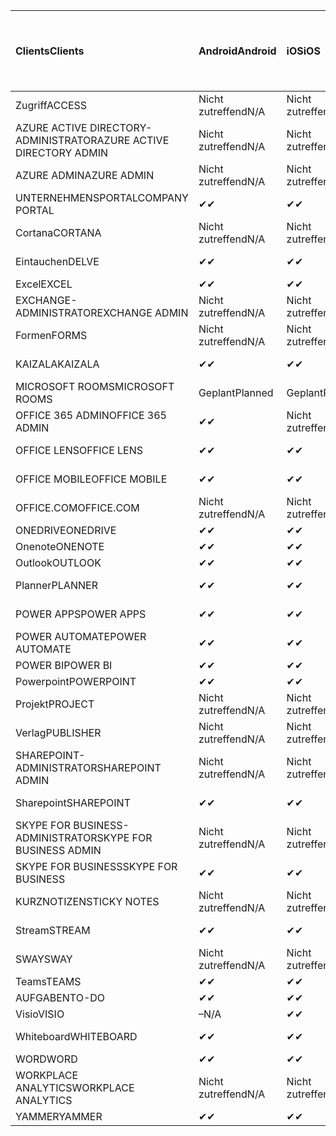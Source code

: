 <!-- This file is generated automatically. Changes made to this file will be overwritten.-->
|<span data-ttu-id="573ad-101">Clients</span><span class="sxs-lookup"><span data-stu-id="573ad-101">Clients</span></span>|<span data-ttu-id="573ad-102">Android</span><span class="sxs-lookup"><span data-stu-id="573ad-102">Android</span></span>|<span data-ttu-id="573ad-103">iOS</span><span class="sxs-lookup"><span data-stu-id="573ad-103">iOS</span></span>|<span data-ttu-id="573ad-104">Mac</span><span class="sxs-lookup"><span data-stu-id="573ad-104">Mac</span></span>|<span data-ttu-id="573ad-105">Windows 10</span><span class="sxs-lookup"><span data-stu-id="573ad-105">Windows 10</span></span><br><span data-ttu-id="573ad-106">Desktop</span><span class="sxs-lookup"><span data-stu-id="573ad-106">Desktop</span></span>|<span data-ttu-id="573ad-107">Windows 10</span><span class="sxs-lookup"><span data-stu-id="573ad-107">Windows 10</span></span><br><span data-ttu-id="573ad-108">Moderne Apps</span><span class="sxs-lookup"><span data-stu-id="573ad-108">Modern Apps</span></span>|
|:-|:-|:-|:-|:-|:-|
|<span data-ttu-id="573ad-109">Zugriff</span><span class="sxs-lookup"><span data-stu-id="573ad-109">ACCESS</span></span>|<span data-ttu-id="573ad-110">Nicht zutreffend</span><span class="sxs-lookup"><span data-stu-id="573ad-110">N/A</span></span>|<span data-ttu-id="573ad-111">Nicht zutreffend</span><span class="sxs-lookup"><span data-stu-id="573ad-111">N/A</span></span>|<span data-ttu-id="573ad-112">Nicht zutreffend</span><span class="sxs-lookup"><span data-stu-id="573ad-112">N/A</span></span>|<span data-ttu-id="573ad-113">✔</span><span class="sxs-lookup"><span data-stu-id="573ad-113">✔</span></span>|<span data-ttu-id="573ad-114">–</span><span class="sxs-lookup"><span data-stu-id="573ad-114">N/A</span></span>|
|<span data-ttu-id="573ad-115">AZURE ACTIVE DIRECTORY-ADMINISTRATOR</span><span class="sxs-lookup"><span data-stu-id="573ad-115">AZURE ACTIVE DIRECTORY ADMIN</span></span>|<span data-ttu-id="573ad-116">Nicht zutreffend</span><span class="sxs-lookup"><span data-stu-id="573ad-116">N/A</span></span>|<span data-ttu-id="573ad-117">Nicht zutreffend</span><span class="sxs-lookup"><span data-stu-id="573ad-117">N/A</span></span>|<span data-ttu-id="573ad-118">Nicht zutreffend</span><span class="sxs-lookup"><span data-stu-id="573ad-118">N/A</span></span>|<span data-ttu-id="573ad-119">✔</span><span class="sxs-lookup"><span data-stu-id="573ad-119">✔</span></span>|<span data-ttu-id="573ad-120">–</span><span class="sxs-lookup"><span data-stu-id="573ad-120">N/A</span></span>|
|<span data-ttu-id="573ad-121">AZURE ADMIN</span><span class="sxs-lookup"><span data-stu-id="573ad-121">AZURE ADMIN</span></span>|<span data-ttu-id="573ad-122">Nicht zutreffend</span><span class="sxs-lookup"><span data-stu-id="573ad-122">N/A</span></span>|<span data-ttu-id="573ad-123">Nicht zutreffend</span><span class="sxs-lookup"><span data-stu-id="573ad-123">N/A</span></span>|<span data-ttu-id="573ad-124">Nicht zutreffend</span><span class="sxs-lookup"><span data-stu-id="573ad-124">N/A</span></span>|<span data-ttu-id="573ad-125">Nicht zutreffend</span><span class="sxs-lookup"><span data-stu-id="573ad-125">N/A</span></span>|<span data-ttu-id="573ad-126">Nicht zutreffend</span><span class="sxs-lookup"><span data-stu-id="573ad-126">N/A</span></span>|
|<span data-ttu-id="573ad-127">UNTERNEHMENSPORTAL</span><span class="sxs-lookup"><span data-stu-id="573ad-127">COMPANY PORTAL</span></span>|<span data-ttu-id="573ad-128">✔</span><span class="sxs-lookup"><span data-stu-id="573ad-128">✔</span></span>|<span data-ttu-id="573ad-129">✔</span><span class="sxs-lookup"><span data-stu-id="573ad-129">✔</span></span>|<span data-ttu-id="573ad-130">✔</span><span class="sxs-lookup"><span data-stu-id="573ad-130">✔</span></span>|<span data-ttu-id="573ad-131">–</span><span class="sxs-lookup"><span data-stu-id="573ad-131">N/A</span></span>|<span data-ttu-id="573ad-132">✔</span><span class="sxs-lookup"><span data-stu-id="573ad-132">✔</span></span>|
|<span data-ttu-id="573ad-133">Cortana</span><span class="sxs-lookup"><span data-stu-id="573ad-133">CORTANA</span></span>|<span data-ttu-id="573ad-134">Nicht zutreffend</span><span class="sxs-lookup"><span data-stu-id="573ad-134">N/A</span></span>|<span data-ttu-id="573ad-135">Nicht zutreffend</span><span class="sxs-lookup"><span data-stu-id="573ad-135">N/A</span></span>|<span data-ttu-id="573ad-136">Nicht zutreffend</span><span class="sxs-lookup"><span data-stu-id="573ad-136">N/A</span></span>|<span data-ttu-id="573ad-137">Nicht zutreffend</span><span class="sxs-lookup"><span data-stu-id="573ad-137">N/A</span></span>|<span data-ttu-id="573ad-138">✔</span><span class="sxs-lookup"><span data-stu-id="573ad-138">✔</span></span>|
|<span data-ttu-id="573ad-139">Eintauchen</span><span class="sxs-lookup"><span data-stu-id="573ad-139">DELVE</span></span>|<span data-ttu-id="573ad-140">✔</span><span class="sxs-lookup"><span data-stu-id="573ad-140">✔</span></span>|<span data-ttu-id="573ad-141">✔</span><span class="sxs-lookup"><span data-stu-id="573ad-141">✔</span></span>|<span data-ttu-id="573ad-142">Nicht zutreffend</span><span class="sxs-lookup"><span data-stu-id="573ad-142">N/A</span></span>|<span data-ttu-id="573ad-143">Nicht zutreffend</span><span class="sxs-lookup"><span data-stu-id="573ad-143">N/A</span></span>|<span data-ttu-id="573ad-144">Nicht zutreffend</span><span class="sxs-lookup"><span data-stu-id="573ad-144">N/A</span></span>|
|<span data-ttu-id="573ad-145">Excel</span><span class="sxs-lookup"><span data-stu-id="573ad-145">EXCEL</span></span>|<span data-ttu-id="573ad-146">✔</span><span class="sxs-lookup"><span data-stu-id="573ad-146">✔</span></span>|<span data-ttu-id="573ad-147">✔</span><span class="sxs-lookup"><span data-stu-id="573ad-147">✔</span></span>|<span data-ttu-id="573ad-148">✔</span><span class="sxs-lookup"><span data-stu-id="573ad-148">✔</span></span>|<span data-ttu-id="573ad-149">✔</span><span class="sxs-lookup"><span data-stu-id="573ad-149">✔</span></span>|<span data-ttu-id="573ad-150">✔</span><span class="sxs-lookup"><span data-stu-id="573ad-150">✔</span></span>|
|<span data-ttu-id="573ad-151">EXCHANGE-ADMINISTRATOR</span><span class="sxs-lookup"><span data-stu-id="573ad-151">EXCHANGE ADMIN</span></span>|<span data-ttu-id="573ad-152">Nicht zutreffend</span><span class="sxs-lookup"><span data-stu-id="573ad-152">N/A</span></span>|<span data-ttu-id="573ad-153">Nicht zutreffend</span><span class="sxs-lookup"><span data-stu-id="573ad-153">N/A</span></span>|<span data-ttu-id="573ad-154">Nicht zutreffend</span><span class="sxs-lookup"><span data-stu-id="573ad-154">N/A</span></span>|<span data-ttu-id="573ad-155">✔</span><span class="sxs-lookup"><span data-stu-id="573ad-155">✔</span></span>|<span data-ttu-id="573ad-156">–</span><span class="sxs-lookup"><span data-stu-id="573ad-156">N/A</span></span>|
|<span data-ttu-id="573ad-157">Formen</span><span class="sxs-lookup"><span data-stu-id="573ad-157">FORMS</span></span>|<span data-ttu-id="573ad-158">Nicht zutreffend</span><span class="sxs-lookup"><span data-stu-id="573ad-158">N/A</span></span>|<span data-ttu-id="573ad-159">Nicht zutreffend</span><span class="sxs-lookup"><span data-stu-id="573ad-159">N/A</span></span>|<span data-ttu-id="573ad-160">Nicht zutreffend</span><span class="sxs-lookup"><span data-stu-id="573ad-160">N/A</span></span>|<span data-ttu-id="573ad-161">Nicht zutreffend</span><span class="sxs-lookup"><span data-stu-id="573ad-161">N/A</span></span>|<span data-ttu-id="573ad-162">Nicht zutreffend</span><span class="sxs-lookup"><span data-stu-id="573ad-162">N/A</span></span>|
|<span data-ttu-id="573ad-163">KAIZALA</span><span class="sxs-lookup"><span data-stu-id="573ad-163">KAIZALA</span></span>|<span data-ttu-id="573ad-164">✔</span><span class="sxs-lookup"><span data-stu-id="573ad-164">✔</span></span>|<span data-ttu-id="573ad-165">✔</span><span class="sxs-lookup"><span data-stu-id="573ad-165">✔</span></span>|<span data-ttu-id="573ad-166">Nicht zutreffend</span><span class="sxs-lookup"><span data-stu-id="573ad-166">N/A</span></span>|<span data-ttu-id="573ad-167">Nicht zutreffend</span><span class="sxs-lookup"><span data-stu-id="573ad-167">N/A</span></span>|<span data-ttu-id="573ad-168">Nicht zutreffend</span><span class="sxs-lookup"><span data-stu-id="573ad-168">N/A</span></span>|
|<span data-ttu-id="573ad-169">MICROSOFT ROOMS</span><span class="sxs-lookup"><span data-stu-id="573ad-169">MICROSOFT ROOMS</span></span>|<span data-ttu-id="573ad-170">Geplant</span><span class="sxs-lookup"><span data-stu-id="573ad-170">Planned</span></span>|<span data-ttu-id="573ad-171">Geplant</span><span class="sxs-lookup"><span data-stu-id="573ad-171">Planned</span></span>|<span data-ttu-id="573ad-172">Nicht zutreffend</span><span class="sxs-lookup"><span data-stu-id="573ad-172">N/A</span></span>|<span data-ttu-id="573ad-173">Nicht zutreffend</span><span class="sxs-lookup"><span data-stu-id="573ad-173">N/A</span></span>|<span data-ttu-id="573ad-174">Nicht zutreffend</span><span class="sxs-lookup"><span data-stu-id="573ad-174">N/A</span></span>|
|<span data-ttu-id="573ad-175">OFFICE 365 ADMIN</span><span class="sxs-lookup"><span data-stu-id="573ad-175">OFFICE 365 ADMIN</span></span>|<span data-ttu-id="573ad-176">✔</span><span class="sxs-lookup"><span data-stu-id="573ad-176">✔</span></span>|<span data-ttu-id="573ad-177">Nicht zutreffend</span><span class="sxs-lookup"><span data-stu-id="573ad-177">N/A</span></span>|<span data-ttu-id="573ad-178">Nicht zutreffend</span><span class="sxs-lookup"><span data-stu-id="573ad-178">N/A</span></span>|<span data-ttu-id="573ad-179">Nicht zutreffend</span><span class="sxs-lookup"><span data-stu-id="573ad-179">N/A</span></span>|<span data-ttu-id="573ad-180">Nicht zutreffend</span><span class="sxs-lookup"><span data-stu-id="573ad-180">N/A</span></span>|
|<span data-ttu-id="573ad-181">OFFICE LENS</span><span class="sxs-lookup"><span data-stu-id="573ad-181">OFFICE LENS</span></span>|<span data-ttu-id="573ad-182">✔</span><span class="sxs-lookup"><span data-stu-id="573ad-182">✔</span></span>|<span data-ttu-id="573ad-183">✔</span><span class="sxs-lookup"><span data-stu-id="573ad-183">✔</span></span>|<span data-ttu-id="573ad-184">Nicht zutreffend</span><span class="sxs-lookup"><span data-stu-id="573ad-184">N/A</span></span>|<span data-ttu-id="573ad-185">Nicht zutreffend</span><span class="sxs-lookup"><span data-stu-id="573ad-185">N/A</span></span>|<span data-ttu-id="573ad-186">✔</span><span class="sxs-lookup"><span data-stu-id="573ad-186">✔</span></span>|
|<span data-ttu-id="573ad-187">OFFICE MOBILE</span><span class="sxs-lookup"><span data-stu-id="573ad-187">OFFICE MOBILE</span></span>|<span data-ttu-id="573ad-188">✔</span><span class="sxs-lookup"><span data-stu-id="573ad-188">✔</span></span>|<span data-ttu-id="573ad-189">✔</span><span class="sxs-lookup"><span data-stu-id="573ad-189">✔</span></span>|<span data-ttu-id="573ad-190">Nicht zutreffend</span><span class="sxs-lookup"><span data-stu-id="573ad-190">N/A</span></span>|<span data-ttu-id="573ad-191">Nicht zutreffend</span><span class="sxs-lookup"><span data-stu-id="573ad-191">N/A</span></span>|<span data-ttu-id="573ad-192">Nicht zutreffend</span><span class="sxs-lookup"><span data-stu-id="573ad-192">N/A</span></span>|
|<span data-ttu-id="573ad-193">OFFICE.COM</span><span class="sxs-lookup"><span data-stu-id="573ad-193">OFFICE.COM</span></span>|<span data-ttu-id="573ad-194">Nicht zutreffend</span><span class="sxs-lookup"><span data-stu-id="573ad-194">N/A</span></span>|<span data-ttu-id="573ad-195">Nicht zutreffend</span><span class="sxs-lookup"><span data-stu-id="573ad-195">N/A</span></span>|<span data-ttu-id="573ad-196">Nicht zutreffend</span><span class="sxs-lookup"><span data-stu-id="573ad-196">N/A</span></span>|<span data-ttu-id="573ad-197">Nicht zutreffend</span><span class="sxs-lookup"><span data-stu-id="573ad-197">N/A</span></span>|<span data-ttu-id="573ad-198">✔</span><span class="sxs-lookup"><span data-stu-id="573ad-198">✔</span></span>|
|<span data-ttu-id="573ad-199">ONEDRIVE</span><span class="sxs-lookup"><span data-stu-id="573ad-199">ONEDRIVE</span></span>|<span data-ttu-id="573ad-200">✔</span><span class="sxs-lookup"><span data-stu-id="573ad-200">✔</span></span>|<span data-ttu-id="573ad-201">✔</span><span class="sxs-lookup"><span data-stu-id="573ad-201">✔</span></span>|<span data-ttu-id="573ad-202">✔</span><span class="sxs-lookup"><span data-stu-id="573ad-202">✔</span></span>|<span data-ttu-id="573ad-203">✔</span><span class="sxs-lookup"><span data-stu-id="573ad-203">✔</span></span>|<span data-ttu-id="573ad-204">✔</span><span class="sxs-lookup"><span data-stu-id="573ad-204">✔</span></span>|
|<span data-ttu-id="573ad-205">Onenote</span><span class="sxs-lookup"><span data-stu-id="573ad-205">ONENOTE</span></span>|<span data-ttu-id="573ad-206">✔</span><span class="sxs-lookup"><span data-stu-id="573ad-206">✔</span></span>|<span data-ttu-id="573ad-207">✔</span><span class="sxs-lookup"><span data-stu-id="573ad-207">✔</span></span>|<span data-ttu-id="573ad-208">✔</span><span class="sxs-lookup"><span data-stu-id="573ad-208">✔</span></span>|<span data-ttu-id="573ad-209">✔</span><span class="sxs-lookup"><span data-stu-id="573ad-209">✔</span></span>|<span data-ttu-id="573ad-210">✔</span><span class="sxs-lookup"><span data-stu-id="573ad-210">✔</span></span>|
|<span data-ttu-id="573ad-211">Outlook</span><span class="sxs-lookup"><span data-stu-id="573ad-211">OUTLOOK</span></span>|<span data-ttu-id="573ad-212">✔</span><span class="sxs-lookup"><span data-stu-id="573ad-212">✔</span></span>|<span data-ttu-id="573ad-213">✔</span><span class="sxs-lookup"><span data-stu-id="573ad-213">✔</span></span>|<span data-ttu-id="573ad-214">✔</span><span class="sxs-lookup"><span data-stu-id="573ad-214">✔</span></span>|<span data-ttu-id="573ad-215">✔</span><span class="sxs-lookup"><span data-stu-id="573ad-215">✔</span></span>|<span data-ttu-id="573ad-216">✔</span><span class="sxs-lookup"><span data-stu-id="573ad-216">✔</span></span>|
|<span data-ttu-id="573ad-217">Planner</span><span class="sxs-lookup"><span data-stu-id="573ad-217">PLANNER</span></span>|<span data-ttu-id="573ad-218">✔</span><span class="sxs-lookup"><span data-stu-id="573ad-218">✔</span></span>|<span data-ttu-id="573ad-219">✔</span><span class="sxs-lookup"><span data-stu-id="573ad-219">✔</span></span>|<span data-ttu-id="573ad-220">Nicht zutreffend</span><span class="sxs-lookup"><span data-stu-id="573ad-220">N/A</span></span>|<span data-ttu-id="573ad-221">Nicht zutreffend</span><span class="sxs-lookup"><span data-stu-id="573ad-221">N/A</span></span>|<span data-ttu-id="573ad-222">Nicht zutreffend</span><span class="sxs-lookup"><span data-stu-id="573ad-222">N/A</span></span>|
|<span data-ttu-id="573ad-223">POWER APPS</span><span class="sxs-lookup"><span data-stu-id="573ad-223">POWER APPS</span></span>|<span data-ttu-id="573ad-224">✔</span><span class="sxs-lookup"><span data-stu-id="573ad-224">✔</span></span>|<span data-ttu-id="573ad-225">✔</span><span class="sxs-lookup"><span data-stu-id="573ad-225">✔</span></span>|<span data-ttu-id="573ad-226">Nicht zutreffend</span><span class="sxs-lookup"><span data-stu-id="573ad-226">N/A</span></span>|<span data-ttu-id="573ad-227">Nicht zutreffend</span><span class="sxs-lookup"><span data-stu-id="573ad-227">N/A</span></span>|<span data-ttu-id="573ad-228">✔</span><span class="sxs-lookup"><span data-stu-id="573ad-228">✔</span></span>|
|<span data-ttu-id="573ad-229">POWER AUTOMATE</span><span class="sxs-lookup"><span data-stu-id="573ad-229">POWER AUTOMATE</span></span>|<span data-ttu-id="573ad-230">✔</span><span class="sxs-lookup"><span data-stu-id="573ad-230">✔</span></span>|<span data-ttu-id="573ad-231">✔</span><span class="sxs-lookup"><span data-stu-id="573ad-231">✔</span></span>|<span data-ttu-id="573ad-232">Nicht zutreffend</span><span class="sxs-lookup"><span data-stu-id="573ad-232">N/A</span></span>|<span data-ttu-id="573ad-233">Nicht zutreffend</span><span class="sxs-lookup"><span data-stu-id="573ad-233">N/A</span></span>|<span data-ttu-id="573ad-234">Nicht zutreffend</span><span class="sxs-lookup"><span data-stu-id="573ad-234">N/A</span></span>|
|<span data-ttu-id="573ad-235">POWER BI</span><span class="sxs-lookup"><span data-stu-id="573ad-235">POWER BI</span></span>|<span data-ttu-id="573ad-236">✔</span><span class="sxs-lookup"><span data-stu-id="573ad-236">✔</span></span>|<span data-ttu-id="573ad-237">✔</span><span class="sxs-lookup"><span data-stu-id="573ad-237">✔</span></span>|<span data-ttu-id="573ad-238">–</span><span class="sxs-lookup"><span data-stu-id="573ad-238">N/A</span></span>|<span data-ttu-id="573ad-239">✔</span><span class="sxs-lookup"><span data-stu-id="573ad-239">✔</span></span>|<span data-ttu-id="573ad-240">✔</span><span class="sxs-lookup"><span data-stu-id="573ad-240">✔</span></span>|
|<span data-ttu-id="573ad-241">Powerpoint</span><span class="sxs-lookup"><span data-stu-id="573ad-241">POWERPOINT</span></span>|<span data-ttu-id="573ad-242">✔</span><span class="sxs-lookup"><span data-stu-id="573ad-242">✔</span></span>|<span data-ttu-id="573ad-243">✔</span><span class="sxs-lookup"><span data-stu-id="573ad-243">✔</span></span>|<span data-ttu-id="573ad-244">✔</span><span class="sxs-lookup"><span data-stu-id="573ad-244">✔</span></span>|<span data-ttu-id="573ad-245">✔</span><span class="sxs-lookup"><span data-stu-id="573ad-245">✔</span></span>|<span data-ttu-id="573ad-246">✔</span><span class="sxs-lookup"><span data-stu-id="573ad-246">✔</span></span>|
|<span data-ttu-id="573ad-247">Projekt</span><span class="sxs-lookup"><span data-stu-id="573ad-247">PROJECT</span></span>|<span data-ttu-id="573ad-248">Nicht zutreffend</span><span class="sxs-lookup"><span data-stu-id="573ad-248">N/A</span></span>|<span data-ttu-id="573ad-249">Nicht zutreffend</span><span class="sxs-lookup"><span data-stu-id="573ad-249">N/A</span></span>|<span data-ttu-id="573ad-250">Nicht zutreffend</span><span class="sxs-lookup"><span data-stu-id="573ad-250">N/A</span></span>|<span data-ttu-id="573ad-251">✔</span><span class="sxs-lookup"><span data-stu-id="573ad-251">✔</span></span>|<span data-ttu-id="573ad-252">–</span><span class="sxs-lookup"><span data-stu-id="573ad-252">N/A</span></span>|
|<span data-ttu-id="573ad-253">Verlag</span><span class="sxs-lookup"><span data-stu-id="573ad-253">PUBLISHER</span></span>|<span data-ttu-id="573ad-254">Nicht zutreffend</span><span class="sxs-lookup"><span data-stu-id="573ad-254">N/A</span></span>|<span data-ttu-id="573ad-255">Nicht zutreffend</span><span class="sxs-lookup"><span data-stu-id="573ad-255">N/A</span></span>|<span data-ttu-id="573ad-256">Nicht zutreffend</span><span class="sxs-lookup"><span data-stu-id="573ad-256">N/A</span></span>|<span data-ttu-id="573ad-257">✔</span><span class="sxs-lookup"><span data-stu-id="573ad-257">✔</span></span>|<span data-ttu-id="573ad-258">–</span><span class="sxs-lookup"><span data-stu-id="573ad-258">N/A</span></span>|
|<span data-ttu-id="573ad-259">SHAREPOINT-ADMINISTRATOR</span><span class="sxs-lookup"><span data-stu-id="573ad-259">SHAREPOINT ADMIN</span></span>|<span data-ttu-id="573ad-260">Nicht zutreffend</span><span class="sxs-lookup"><span data-stu-id="573ad-260">N/A</span></span>|<span data-ttu-id="573ad-261">Nicht zutreffend</span><span class="sxs-lookup"><span data-stu-id="573ad-261">N/A</span></span>|<span data-ttu-id="573ad-262">Nicht zutreffend</span><span class="sxs-lookup"><span data-stu-id="573ad-262">N/A</span></span>|<span data-ttu-id="573ad-263">✔</span><span class="sxs-lookup"><span data-stu-id="573ad-263">✔</span></span>|<span data-ttu-id="573ad-264">–</span><span class="sxs-lookup"><span data-stu-id="573ad-264">N/A</span></span>|
|<span data-ttu-id="573ad-265">Sharepoint</span><span class="sxs-lookup"><span data-stu-id="573ad-265">SHAREPOINT</span></span>|<span data-ttu-id="573ad-266">✔</span><span class="sxs-lookup"><span data-stu-id="573ad-266">✔</span></span>|<span data-ttu-id="573ad-267">✔</span><span class="sxs-lookup"><span data-stu-id="573ad-267">✔</span></span>|<span data-ttu-id="573ad-268">Nicht zutreffend</span><span class="sxs-lookup"><span data-stu-id="573ad-268">N/A</span></span>|<span data-ttu-id="573ad-269">Nicht zutreffend</span><span class="sxs-lookup"><span data-stu-id="573ad-269">N/A</span></span>|<span data-ttu-id="573ad-270">Nicht zutreffend</span><span class="sxs-lookup"><span data-stu-id="573ad-270">N/A</span></span>|
|<span data-ttu-id="573ad-271">SKYPE FOR BUSINESS-ADMINISTRATOR</span><span class="sxs-lookup"><span data-stu-id="573ad-271">SKYPE FOR BUSINESS ADMIN</span></span>|<span data-ttu-id="573ad-272">Nicht zutreffend</span><span class="sxs-lookup"><span data-stu-id="573ad-272">N/A</span></span>|<span data-ttu-id="573ad-273">Nicht zutreffend</span><span class="sxs-lookup"><span data-stu-id="573ad-273">N/A</span></span>|<span data-ttu-id="573ad-274">Nicht zutreffend</span><span class="sxs-lookup"><span data-stu-id="573ad-274">N/A</span></span>|<span data-ttu-id="573ad-275">✔</span><span class="sxs-lookup"><span data-stu-id="573ad-275">✔</span></span>|<span data-ttu-id="573ad-276">–</span><span class="sxs-lookup"><span data-stu-id="573ad-276">N/A</span></span>|
|<span data-ttu-id="573ad-277">SKYPE FOR BUSINESS</span><span class="sxs-lookup"><span data-stu-id="573ad-277">SKYPE FOR BUSINESS</span></span>|<span data-ttu-id="573ad-278">✔</span><span class="sxs-lookup"><span data-stu-id="573ad-278">✔</span></span>|<span data-ttu-id="573ad-279">✔</span><span class="sxs-lookup"><span data-stu-id="573ad-279">✔</span></span>|<span data-ttu-id="573ad-280">✔</span><span class="sxs-lookup"><span data-stu-id="573ad-280">✔</span></span>|<span data-ttu-id="573ad-281">✔</span><span class="sxs-lookup"><span data-stu-id="573ad-281">✔</span></span>|<span data-ttu-id="573ad-282">–</span><span class="sxs-lookup"><span data-stu-id="573ad-282">N/A</span></span>|
|<span data-ttu-id="573ad-283">KURZNOTIZEN</span><span class="sxs-lookup"><span data-stu-id="573ad-283">STICKY NOTES</span></span>|<span data-ttu-id="573ad-284">Nicht zutreffend</span><span class="sxs-lookup"><span data-stu-id="573ad-284">N/A</span></span>|<span data-ttu-id="573ad-285">Nicht zutreffend</span><span class="sxs-lookup"><span data-stu-id="573ad-285">N/A</span></span>|<span data-ttu-id="573ad-286">Nicht zutreffend</span><span class="sxs-lookup"><span data-stu-id="573ad-286">N/A</span></span>|<span data-ttu-id="573ad-287">Nicht zutreffend</span><span class="sxs-lookup"><span data-stu-id="573ad-287">N/A</span></span>|<span data-ttu-id="573ad-288">✔</span><span class="sxs-lookup"><span data-stu-id="573ad-288">✔</span></span>|
|<span data-ttu-id="573ad-289">Stream</span><span class="sxs-lookup"><span data-stu-id="573ad-289">STREAM</span></span>|<span data-ttu-id="573ad-290">✔</span><span class="sxs-lookup"><span data-stu-id="573ad-290">✔</span></span>|<span data-ttu-id="573ad-291">✔</span><span class="sxs-lookup"><span data-stu-id="573ad-291">✔</span></span>|<span data-ttu-id="573ad-292">Nicht zutreffend</span><span class="sxs-lookup"><span data-stu-id="573ad-292">N/A</span></span>|<span data-ttu-id="573ad-293">Nicht zutreffend</span><span class="sxs-lookup"><span data-stu-id="573ad-293">N/A</span></span>|<span data-ttu-id="573ad-294">Nicht zutreffend</span><span class="sxs-lookup"><span data-stu-id="573ad-294">N/A</span></span>|
|<span data-ttu-id="573ad-295">SWAY</span><span class="sxs-lookup"><span data-stu-id="573ad-295">SWAY</span></span>|<span data-ttu-id="573ad-296">Nicht zutreffend</span><span class="sxs-lookup"><span data-stu-id="573ad-296">N/A</span></span>|<span data-ttu-id="573ad-297">Nicht zutreffend</span><span class="sxs-lookup"><span data-stu-id="573ad-297">N/A</span></span>|<span data-ttu-id="573ad-298">Nicht zutreffend</span><span class="sxs-lookup"><span data-stu-id="573ad-298">N/A</span></span>|<span data-ttu-id="573ad-299">Nicht zutreffend</span><span class="sxs-lookup"><span data-stu-id="573ad-299">N/A</span></span>|<span data-ttu-id="573ad-300">✔</span><span class="sxs-lookup"><span data-stu-id="573ad-300">✔</span></span>|
|<span data-ttu-id="573ad-301">Teams</span><span class="sxs-lookup"><span data-stu-id="573ad-301">TEAMS</span></span>|<span data-ttu-id="573ad-302">✔</span><span class="sxs-lookup"><span data-stu-id="573ad-302">✔</span></span>|<span data-ttu-id="573ad-303">✔</span><span class="sxs-lookup"><span data-stu-id="573ad-303">✔</span></span>|<span data-ttu-id="573ad-304">✔</span><span class="sxs-lookup"><span data-stu-id="573ad-304">✔</span></span>|<span data-ttu-id="573ad-305">✔</span><span class="sxs-lookup"><span data-stu-id="573ad-305">✔</span></span>|<span data-ttu-id="573ad-306">–</span><span class="sxs-lookup"><span data-stu-id="573ad-306">N/A</span></span>|
|<span data-ttu-id="573ad-307">AUFGABEN</span><span class="sxs-lookup"><span data-stu-id="573ad-307">TO-DO</span></span>|<span data-ttu-id="573ad-308">✔</span><span class="sxs-lookup"><span data-stu-id="573ad-308">✔</span></span>|<span data-ttu-id="573ad-309">✔</span><span class="sxs-lookup"><span data-stu-id="573ad-309">✔</span></span>|<span data-ttu-id="573ad-310">✔</span><span class="sxs-lookup"><span data-stu-id="573ad-310">✔</span></span>|<span data-ttu-id="573ad-311">–</span><span class="sxs-lookup"><span data-stu-id="573ad-311">N/A</span></span>|<span data-ttu-id="573ad-312">✔</span><span class="sxs-lookup"><span data-stu-id="573ad-312">✔</span></span>|
|<span data-ttu-id="573ad-313">Visio</span><span class="sxs-lookup"><span data-stu-id="573ad-313">VISIO</span></span>|<span data-ttu-id="573ad-314">–</span><span class="sxs-lookup"><span data-stu-id="573ad-314">N/A</span></span>|<span data-ttu-id="573ad-315">✔</span><span class="sxs-lookup"><span data-stu-id="573ad-315">✔</span></span>|<span data-ttu-id="573ad-316">–</span><span class="sxs-lookup"><span data-stu-id="573ad-316">N/A</span></span>|<span data-ttu-id="573ad-317">✔</span><span class="sxs-lookup"><span data-stu-id="573ad-317">✔</span></span>|<span data-ttu-id="573ad-318">–</span><span class="sxs-lookup"><span data-stu-id="573ad-318">N/A</span></span>|
|<span data-ttu-id="573ad-319">Whiteboard</span><span class="sxs-lookup"><span data-stu-id="573ad-319">WHITEBOARD</span></span>|<span data-ttu-id="573ad-320">✔</span><span class="sxs-lookup"><span data-stu-id="573ad-320">✔</span></span>|<span data-ttu-id="573ad-321">✔</span><span class="sxs-lookup"><span data-stu-id="573ad-321">✔</span></span>|<span data-ttu-id="573ad-322">Nicht zutreffend</span><span class="sxs-lookup"><span data-stu-id="573ad-322">N/A</span></span>|<span data-ttu-id="573ad-323">Nicht zutreffend</span><span class="sxs-lookup"><span data-stu-id="573ad-323">N/A</span></span>|<span data-ttu-id="573ad-324">✔</span><span class="sxs-lookup"><span data-stu-id="573ad-324">✔</span></span>|
|<span data-ttu-id="573ad-325">WORD</span><span class="sxs-lookup"><span data-stu-id="573ad-325">WORD</span></span>|<span data-ttu-id="573ad-326">✔</span><span class="sxs-lookup"><span data-stu-id="573ad-326">✔</span></span>|<span data-ttu-id="573ad-327">✔</span><span class="sxs-lookup"><span data-stu-id="573ad-327">✔</span></span>|<span data-ttu-id="573ad-328">✔</span><span class="sxs-lookup"><span data-stu-id="573ad-328">✔</span></span>|<span data-ttu-id="573ad-329">✔</span><span class="sxs-lookup"><span data-stu-id="573ad-329">✔</span></span>|<span data-ttu-id="573ad-330">✔</span><span class="sxs-lookup"><span data-stu-id="573ad-330">✔</span></span>|
|<span data-ttu-id="573ad-331">WORKPLACE ANALYTICS</span><span class="sxs-lookup"><span data-stu-id="573ad-331">WORKPLACE ANALYTICS</span></span>|<span data-ttu-id="573ad-332">Nicht zutreffend</span><span class="sxs-lookup"><span data-stu-id="573ad-332">N/A</span></span>|<span data-ttu-id="573ad-333">Nicht zutreffend</span><span class="sxs-lookup"><span data-stu-id="573ad-333">N/A</span></span>|<span data-ttu-id="573ad-334">Nicht zutreffend</span><span class="sxs-lookup"><span data-stu-id="573ad-334">N/A</span></span>|<span data-ttu-id="573ad-335">Nicht zutreffend</span><span class="sxs-lookup"><span data-stu-id="573ad-335">N/A</span></span>|<span data-ttu-id="573ad-336">Nicht zutreffend</span><span class="sxs-lookup"><span data-stu-id="573ad-336">N/A</span></span>|
|<span data-ttu-id="573ad-337">YAMMER</span><span class="sxs-lookup"><span data-stu-id="573ad-337">YAMMER</span></span>|<span data-ttu-id="573ad-338">✔</span><span class="sxs-lookup"><span data-stu-id="573ad-338">✔</span></span>|<span data-ttu-id="573ad-339">✔</span><span class="sxs-lookup"><span data-stu-id="573ad-339">✔</span></span>|<span data-ttu-id="573ad-340">Geplant</span><span class="sxs-lookup"><span data-stu-id="573ad-340">Planned</span></span>|<span data-ttu-id="573ad-341">Geplant</span><span class="sxs-lookup"><span data-stu-id="573ad-341">Planned</span></span>|<span data-ttu-id="573ad-342">–</span><span class="sxs-lookup"><span data-stu-id="573ad-342">N/A</span></span>|
